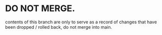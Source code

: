 # DO NOT MERGE.

contents of this branch are only to serve as a record of changes that have been dropped / rolled back, do not merge into main.
